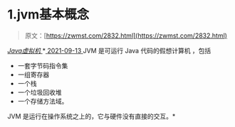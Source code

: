 <!--yml
category: 未分类
date: 0001-01-01 00:00:00
-->

# 1.jvm基本概念

> 原文：[https://zwmst.com/2832.html](https://zwmst.com/2832.html)

   [ *Java虚拟机* ](https://zwmst.com/java%e8%99%9a%e6%8b%9f%e6%9c%ba)*[ <time datetime="2021-09-13T22:37:32+08:00"> 2021-09-13 </time> ](https://zwmst.com/2832.html)  JVM 是可运行 Java 代码的假想计算机 ，包括

*   一套字节码指令集
*   一组寄存器
*   一个栈
*   一个垃圾回收堆
*   一个存储方法域。

JVM 是运行在操作系统之上的，它与硬件没有直接的交互。*
